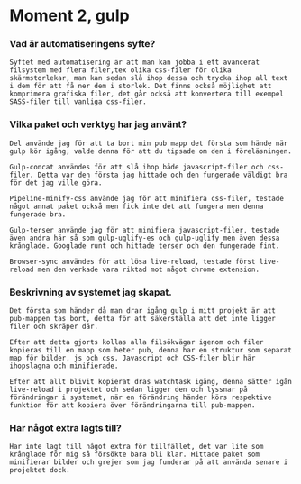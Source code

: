# Moment 2, gulp

### Vad är automatiseringens syfte?

    Syftet med automatisering är att man kan jobba i ett avancerat filsystem med flera filer,tex olika css-filer för olika skärmstorlekar, man kan sedan slå ihop dessa och trycka ihop all text i dem för att få ner dem i storlek. Det finns också möjlighet att komprimera grafiska filer, det går också att konvertera till exempel SASS-filer till vanliga css-filer. 

### Vilka paket och verktyg har jag använt?

    Del använde jag för att ta bort min pub mapp det första som hände när gulp kör igång, valde denna för att du tipsade om den i föreläsningen. 

    Gulp-concat användes för att slå ihop både javascript-filer och css-filer. Detta var den första jag hittade och den fungerade väldigt bra för det jag ville göra.

    Pipeline-minify-css använde jag för att minifiera css-filer, testade något annat paket också men fick inte det att fungera men denna fungerade bra.

    Gulp-terser använde jag för att minifiera javascript-filer, testade även andra här så som gulp-uglify-es och gulp-uglify men även dessa krånglade. Googlade runt och hittade terser och den fungerade fint.

    Browser-sync användes för att lösa live-reload, testade först live-reload men den verkade vara riktad mot något chrome extension. 

### Beskrivning av systemet jag skapat.

    Det första som händer då man drar igång gulp i mitt projekt är att pub-mappen tas bort, detta för att säkerställa att det inte ligger filer och skräper där.

    Efter att detta gjorts kollas alla filsökvägar igenom och filer kopieras till en mapp som heter pub, denna har en struktur som separat map för bilder, js och css. Javascript och CSS-filer blir här ihopslagna och minifierade. 

    Efter att allt blivit kopierat dras watchtask igång, denna sätter igån live-reload i projektet och sedan ligger den och lyssnar på förändringar i systemet, när en förändring händer körs respektive funktion för att kopiera över förändringarna till pub-mappen.

### Har något extra lagts till?

    Har inte lagt till något extra för tillfället, det var lite som krånglade för mig så försökte bara bli klar. Hittade paket som minifierar bilder och grejer som jag funderar på att använda senare i projektet dock.

